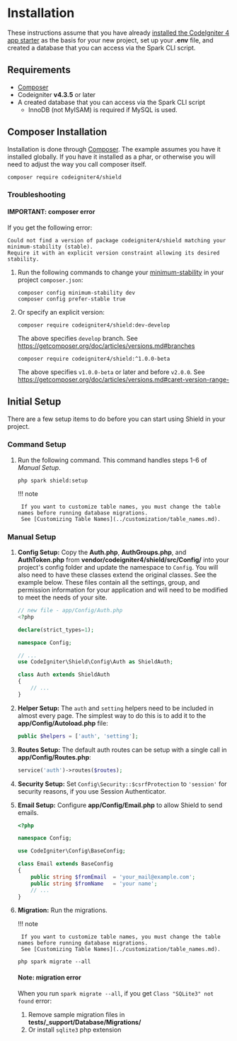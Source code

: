 # Installation

These instructions assume that you have already [installed the CodeIgniter 4 app starter](https://codeigniter.com/user_guide/installation/installing_composer.html) as the basis for your new project, set up your **.env** file, and created a database that you can access via the Spark CLI script.

## Requirements

- [Composer](https://getcomposer.org)
- Codeigniter **v4.3.5** or later
- A created database that you can access via the Spark CLI script
  - InnoDB (not MyISAM) is required if MySQL is used.

## Composer Installation

Installation is done through [Composer](https://getcomposer.org). The example assumes you have it installed globally.
If you have it installed as a phar, or otherwise you will need to adjust the way you call composer itself.

```console
composer require codeigniter4/shield
```

### Troubleshooting

#### IMPORTANT: composer error

If you get the following error:

```console
Could not find a version of package codeigniter4/shield matching your minimum-stability (stable).
Require it with an explicit version constraint allowing its desired stability.
```

1. Run the following commands to change your [minimum-stability](https://getcomposer.org/doc/articles/versions.md#minimum-stability) in your project `composer.json`:

    ```console
    composer config minimum-stability dev
    composer config prefer-stable true
    ```

2. Or specify an explicit version:

    ```console
    composer require codeigniter4/shield:dev-develop
    ```

    The above specifies `develop` branch.
    See <https://getcomposer.org/doc/articles/versions.md#branches>

    ```console
    composer require codeigniter4/shield:^1.0.0-beta
    ```

    The above specifies `v1.0.0-beta` or later and before `v2.0.0`.
    See <https://getcomposer.org/doc/articles/versions.md#caret-version-range->

## Initial Setup

There are a few setup items to do before you can start using Shield in
your project.

### Command Setup

1. Run the following command. This command handles steps 1-6 of *Manual Setup*.

    ```console
    php spark shield:setup
    ```

    !!! note

        If you want to customize table names, you must change the table names before running database migrations.
        See [Customizing Table Names](../customization/table_names.md).

### Manual Setup

1. **Config Setup:**
   Copy the **Auth.php**, **AuthGroups.php**, and **AuthToken.php** from **vendor/codeigniter4/shield/src/Config/** into your project's config folder and update the namespace to `Config`. You will also need to have these classes extend the original classes. See the example below. These files contain all the settings, group, and permission information for your application and will need to be modified to meet the needs of your site.

    ```php
    // new file - app/Config/Auth.php
    <?php

    declare(strict_types=1);

    namespace Config;

    // ...
    use CodeIgniter\Shield\Config\Auth as ShieldAuth;

    class Auth extends ShieldAuth
    {
        // ...
    }
    ```

2. **Helper Setup:**
   The `auth` and `setting` helpers need to be included in almost every page.
   The simplest way to do this is to add it to the **app/Config/Autoload.php** file:

    ```php
    public $helpers = ['auth', 'setting'];
    ```

3. **Routes Setup:**
   The default auth routes can be setup with a single call in **app/Config/Routes.php**:

    ```php
    service('auth')->routes($routes);
    ```

4. **Security Setup:**
   Set `Config\Security::$csrfProtection` to `'session'` for security reasons, if you use Session Authenticator.

5. **Email Setup:**
   Configure **app/Config/Email.php** to allow Shield to send emails.

    ```php
    <?php

    namespace Config;

    use CodeIgniter\Config\BaseConfig;

    class Email extends BaseConfig
    {
        public string $fromEmail  = 'your_mail@example.com';
        public string $fromName   = 'your name';
        // ...
    }
    ```

6. **Migration:**
   Run the migrations.

    !!! note

        If you want to customize table names, you must change the table names before running database migrations.
        See [Customizing Table Names](../customization/table_names.md).

    ```console
    php spark migrate --all
    ```

    #### Note: migration error

    When you run `spark migrate --all`, if you get `Class "SQLite3" not found` error:

    1. Remove sample migration files in **tests/_support/Database/Migrations/**
    2. Or install `sqlite3` php extension
